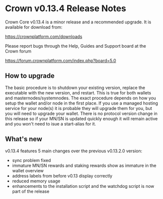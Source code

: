 # Crown v0.13.4 Release Notes

Crown Core v0.13.4 is a minor release and a recommended upgrade.
It is available for download from:

https://crownplatform.com/downloads

Please report bugs through the Help, Guides and Support board at the
Crown forum

https://forum.crownplatform.com/index.php?board=5.0

## How to upgrade

The basic procedure is to shutdown your existing version, replace the 
executable with the new version, and restart. This is true for both wallets
and masternodes/systemnodes. The exact procedure depends on how you setup
the wallet and/or node in the first place. If you use a managed hosting 
service for your node(s) it is probable they will upgrade them for you, 
but you will need to upgrade your wallet. There is no protocol version 
change in this release so if your MN/SN is updated quickly enough it will 
remain active and you won't need to isue a start-alias for it.

## What's new

v0.13.4 features 5 main changes over the previous v0.13.2.0 version:
* sync problem fixed
* immature MN/SN rewards and staking rewards show as immature in the
  wallet overview
* address labels from before v0.13 display correctly
* reduced memory usage
* enhancements to the installation script and the watchdog script is
  now part of the release
 
